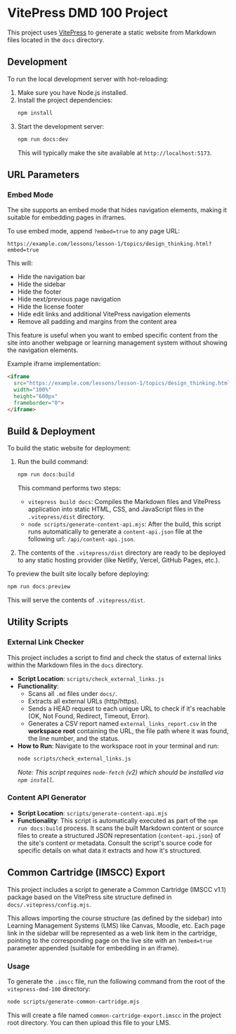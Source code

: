# VitePress DMD 100 Project

This project uses [VitePress](https://vitepress.dev/) to generate a static website from Markdown files located in the `docs` directory.

## Development

To run the local development server with hot-reloading:

1.  Make sure you have Node.js installed.
2.  Install the project dependencies:
    ```bash
    npm install
    ```
3.  Start the development server:
    ```bash
    npm run docs:dev
    ```
    This will typically make the site available at `http://localhost:5173`.

## URL Parameters

### Embed Mode

The site supports an embed mode that hides navigation elements, making it suitable for embedding pages in iframes.

To use embed mode, append `?embed=true` to any page URL:

```
https://example.com/lessons/lesson-1/topics/design_thinking.html?embed=true
```

This will:
- Hide the navigation bar
- Hide the sidebar
- Hide the footer
- Hide next/previous page navigation
- Hide the license footer
- Hide edit links and additional VitePress navigation elements
- Remove all padding and margins from the content area

This feature is useful when you want to embed specific content from the site into another webpage or learning management system without showing the navigation elements.

Example iframe implementation:
```html
<iframe 
  src="https://example.com/lessons/lesson-1/topics/design_thinking.html?embed=true" 
  width="100%" 
  height="600px" 
  frameborder="0">
</iframe>
```

## Build & Deployment

To build the static website for deployment:

1.  Run the build command:
    ```bash
    npm run docs:build
    ```
    This command performs two steps:
    *   `vitepress build docs`: Compiles the Markdown files and VitePress application into static HTML, CSS, and JavaScript files in the `.vitepress/dist` directory.
    *   `node scripts/generate-content-api.mjs`: After the build, this script runs automatically to generate a `content-api.json` file at the following url: `/api/content-api.json`.

2.  The contents of the `.vitepress/dist` directory are ready to be deployed to any static hosting provider (like Netlify, Vercel, GitHub Pages, etc.).

To preview the built site locally before deploying:

```bash
npm run docs:preview
```
This will serve the contents of `.vitepress/dist`.

## Utility Scripts

### External Link Checker

This project includes a script to find and check the status of external links within the Markdown files in the `docs` directory.

*   **Script Location**: `scripts/check_external_links.js`
*   **Functionality**:
    *   Scans all `.md` files under `docs/`.
    *   Extracts all external URLs (http/https).
    *   Sends a HEAD request to each unique URL to check if it's reachable (OK, Not Found, Redirect, Timeout, Error).
    *   Generates a CSV report named `external_links_report.csv` in the **workspace root** containing the URL, the file path where it was found, the line number, and the status.
*   **How to Run**:
    Navigate to the workspace root in your terminal and run:
    ```bash
    node scripts/check_external_links.js
    ```
    *Note: This script requires `node-fetch` (v2) which should be installed via `npm install`.*

### Content API Generator

*   **Script Location**: `scripts/generate-content-api.mjs`
*   **Functionality**: This script is automatically executed as part of the `npm run docs:build` process. It scans the built Markdown content or source files to create a structured JSON representation (`content-api.json`) of the site's content or metadata. Consult the script's source code for specific details on what data it extracts and how it's structured.

## Common Cartridge (IMSCC) Export

This project includes a script to generate a Common Cartridge (IMSCC v1.1) package based on the VitePress site structure defined in `docs/.vitepress/config.mjs`.

This allows importing the course structure (as defined by the sidebar) into Learning Management Systems (LMS) like Canvas, Moodle, etc. Each page link in the sidebar will be represented as a web link item in the cartridge, pointing to the corresponding page on the live site with an `?embed=true` parameter appended (suitable for embedding in an iframe).

### Usage

To generate the `.imscc` file, run the following command from the root of the `vitepress-dmd-100` directory:

```bash
node scripts/generate-common-cartridge.mjs
```

This will create a file named `common-cartridge-export.imscc` in the project root directory. You can then upload this file to your LMS.
